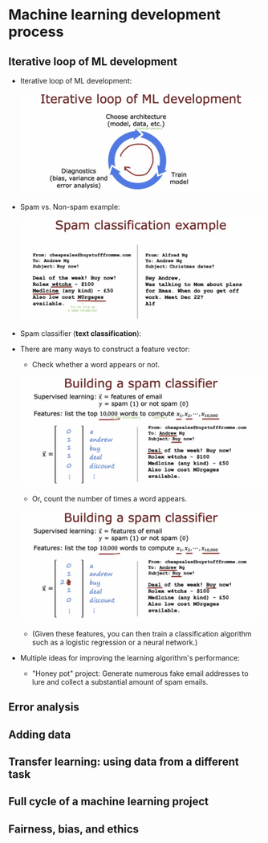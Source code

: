 # Machine learning development process

## Iterative loop of ML development

- Iterative loop of ML development:

  ![alt text](resources/notes/01.png)

- Spam vs. Non-spam example:

  ![alt text](resources/notes/02.png)

- Spam classifier (**text classification**):

- There are many ways to construct a feature vector:

  - Check whether a word appears or not.

  ![alt text](resources/notes/03.png)

  - Or, count the number of times a word appears.

  ![alt text](resources/notes/04.png)

  - (Given these features, you can then train a classification algorithm such as a logistic regression or a neural network.)

- Multiple ideas for improving the learning algorithm's performance:

  - "Honey pot" project: Generate numerous fake email addresses to lure and collect a substantial amount of spam emails.

## Error analysis

## Adding data

## Transfer learning: using data from a different task

## Full cycle of a machine learning project

## Fairness, bias, and ethics
